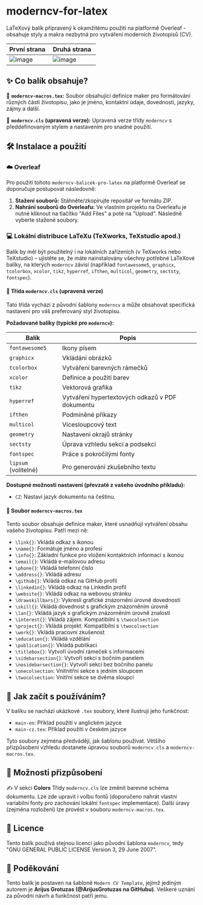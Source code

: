 # moderncv-for-latex

LaTeXový balík připravený k okamžitému použití na platformě Overleaf - obsahuje styly a makra nezbytná pro vytváření moderních životopisů (CV).

| První strana | Druhá strana |
|--------------|--------------|
| ![image](https://github.com/user-attachments/assets/46589bf6-167d-47be-9d1c-e24cadf9eee0) | ![image](https://github.com/user-attachments/assets/787873ce-ce62-4967-b733-4058713202d8) |

## ✨ Co balík obsahuje?

📌 **`moderncv-macros.tex`:** Soubor obsahující definice maker pro formátování různých částí životopisu, jako je jméno, kontaktní údaje, dovednosti, jazyky, zájmy a další.

📄 **`moderncv.cls` (upravená verze):** Upravená verze třídy `moderncv` s předdefinovaným stylem a nastavením pro snadné použití.

## 🛠️ Instalace a použití
### ☁️ Overleaf

Pro použití tohoto `moderncv-balicek-pro-latex` na platformě Overleaf se doporučuje postupovat následovně:

1.  **Stažení souborů:** Stáhněte/zkopírujte repositář ve formátu ZIP.
2.  **Nahrání souborů do Overleafu:** Ve vlastním projektu na Overleafu je nutné kliknout na tlačítko "Add Files" a poté na "Upload". Následně vyberte stažené soubory.

### 💻 Lokální distribuce LaTeXu (TeXworks, TeXstudio apod.)

Balík by měl být použitelný i na lokálních zařízeních (v TeXworks nebo TeXstudio) – ujistěte se, že máte nainstalovány všechny potřebné LaTeXové balíky, na kterých `moderncv` závisí (například `fontawesome5`, `graphicx`, `tcolorbox`, `xcolor`, `tikz`, `hyperref`, `ifthen`, `multicol`, `geometry`, `sectsty`, `fontspec`).

#### 📄 Třída `moderncv.cls` (upravená verze)

Tato třída vychází z původní šablony `moderncv` a může obsahovat specifická nastavení pro váš preferovaný styl životopisu.

**Požadované balíky (typické pro `moderncv`):**

| Balík        | Popis                                       |
|--------------|---------------------------------------------|
| `fontawesome5` | Ikony písem                                |
| `graphicx`   | Vkládání obrázků                            |
| `tcolorbox`  | Vytváření barevných rámečků                  |
| `xcolor`     | Definice a použití barev                    |
| `tikz`       | Vektorová grafika                          |
| `hyperref`   | Vytváření hypertextových odkazů v PDF dokumentu |
| `ifthen`     | Podmíněné příkazy                           |
| `multicol`   | Vícesloupcový text                          |
| `geometry`   | Nastavení okrajů stránky                    |
| `sectsty`    | Úprava vzhledu sekcí a podsekcí            |
| `fontspec`   | Práce s pokročilými fonty                  |
| `lipsum` (volitelné) | Pro generování zkušebního textu             |

**Dostupné možnosti nastavení (převzaté z vašeho úvodního příkladu):**

* `CZ`: Nastaví jazyk dokumentu na češtinu.

#### 📄 Soubor `moderncv-macros.tex`

Tento soubor obsahuje definice maker, které usnadňují vytváření obsahu vašeho životopisu. Patří mezi ně:

* `\link{}`: Vkládá odkaz s ikonou
* `\name{}`: Formátuje jméno a profesi
* `\info{}`: Základní funkce pro vložení kontaktních informací s ikonou
* `\email{}`: Vkládá e-mailovou adresu
* `\phone{}`: Vkládá telefonní číslo
* `\address{}`: Vkládá adresu
* `\github{}`: Vkládá odkaz na GitHub profil
* `\linkedin{}`: Vkládá odkaz na LinkedIn profil
* `\website{}`: Vkládá odkaz na webovou stránku
* `\drawskillbars{}`: Vykreslí grafické znázornění úrovně dovedností
* `\skill{}`: Vkládá dovednost s grafickým znázorněním úrovně
* `\lan{}`: Vkládá jazyk s grafickým znázorněním úrovně znalosti
* `\interest{}`: Vkládá zájem. Kompatibilní s `\twocolsection`
* `\project{}`: Vkládá projekt. Kompatibilní s `\twocolsection`
* `\work{}`: Vkládá pracovní zkušenost
* `\education{}`: Vkládá vzdělání
* `\publication{}`: Vkládá publikaci
* `\titlebox{}`: Vytvoří úvodní rámeček s informacemi 
* `\sidebarsection{}`: Vytvoří sekci s bočním panelem
* `\nosidebarsection{}`: Vytvoří sekci bez bočního panelu
* `\onecolsection`: Vnitnitřní sekce s jedním sloupcem
* `\twocolsection`: Vnitřní sekce se dvěma sloupci

## 📝 Jak začít s používáním?

V balíku se nachází ukázkové `.tex` soubory, které ilustrují jeho funkčnost:

* `main-en`: Příklad použití v anglickém jazyce
* `main-cz.tex`: Příklad použití v českém jazyce

Tyto soubory zejména předvádějí, jak šablonu používat. Většího přizpůsobení vzhledu dostanete úpravou souborů `moderncv.cls` a `moderncv-macros.tex`. 

## 🎨 Možnosti přizpůsobení

✍️ V sekci **Colors** Třídy `moderncv.cls` lze změnit barevné schéma dokumentu. Lze zde upravit i volbu fontů (doporučeno nahrát vlastní variabilní fonty pro zachování lokální `fontspec` implementace). Další úravy (zejména rozložení) lze provést v souboru `moderncv-macros.tex`.

## 📜 Licence

Tento balík používá stejnou licenci jako původní šablona `moderncv`, tedy "GNU GENERAL PUBLIC LICENSE Version 3, 29 June 2007".

## 🙏 Poděkování

Tento balík je postaven na šabloně `Modern CV Template`, jejímž jediným autorem je **Arijus Grotuzas (@ArijusGrotuzas na GitHubu)**. Veškeré uznání za původní návrh a funkčnost patří jemu.
